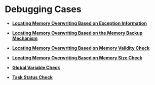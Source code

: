 # Debugging Cases<a name="EN-US_TOPIC_0302395660"></a>

-   **[Locating Memory Overwriting Based on Exception Information](locating-memory-overwriting-based-on-exception-information.md)**  

-   **[Locating Memory Overwriting Based on the Memory Backup Mechanism](locating-memory-overwriting-based-on-the-memory-backup-mechanism.md)**  

-   **[Locating Memory Overwriting Based on Memory Validity Check](locating-memory-overwriting-based-on-memory-validity-check.md)**  

-   **[Locating Memory Overwriting Based on Memory Size Check](locating-memory-overwriting-based-on-memory-size-check.md)**  

-   **[Global Variable Check](global-variable-check.md)**  

-   **[Task Status Check](task-status-check.md)**  


